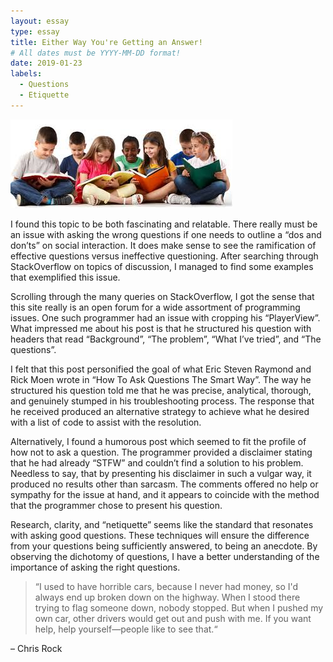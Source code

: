 ```yaml
---
layout: essay
type: essay
title: Either Way You're Getting an Answer!
# All dates must be YYYY-MM-DD format!
date: 2019-01-23
labels:
  - Questions
  - Etiquette
---
```

<img class="ui medium left floated image" src="../images/childhood.jpg">

I found this topic to be both fascinating and relatable.  There really must be an issue with asking the wrong questions if one needs to outline a “dos and don’ts” on social interaction.  It does make sense to see the ramification of effective questions versus ineffective questioning.  After searching through StackOverflow on topics of discussion, I managed to find some examples that exemplified this issue.

Scrolling through the many queries on StackOverflow, I got the sense that this site really is an open forum for a wide assortment of programming issues.  One such programmer had an issue with cropping his “PlayerView”.  What impressed me about his post is that he structured his question with headers that read “Background”, “The problem”, “What I’ve tried”, and “The questions”.  

I felt that this post personified the goal of what Eric Steven Raymond and Rick Moen wrote in “How To Ask Questions The Smart Way”.  The way he structured his question told me that he was precise, analytical, thorough, and genuinely stumped in his troubleshooting process.  The response that he received produced an alternative strategy to achieve what he desired with a list of code to assist with the resolution.

Alternatively, I found a humorous post which seemed to fit the profile of how not to ask a question.  The programmer provided a disclaimer stating that he had already “STFW” and couldn’t find a solution to his problem.  Needless to say, that by presenting his disclaimer in such a vulgar way, it produced no results other than sarcasm.  The comments offered no help or sympathy for the issue at hand, and it appears to coincide with the method that the programmer chose to present his question.

Research, clarity, and “netiquette” seems like the standard that resonates with asking good questions.  These techniques will ensure the difference from your questions being sufficiently answered, to being an anecdote.  By observing the dichotomy of questions, I have a better understanding of the importance of asking the right questions.

<blockquote cite="http://www.oprah.com/spirit/chris-rock-interview-chris-rocks-best-advice#ixzz5dUrG1EQH
">
    <p>“I used to have horrible cars, because I never had money, so I'd always end up broken down on the highway. When I stood there trying to flag someone down, nobody stopped. But when I pushed my own car, other drivers would get out and push with me.  If you want help, help yourself—people like to see that.“</p>
</blockquote>
<footer>
  – Chris Rock
</footer>

